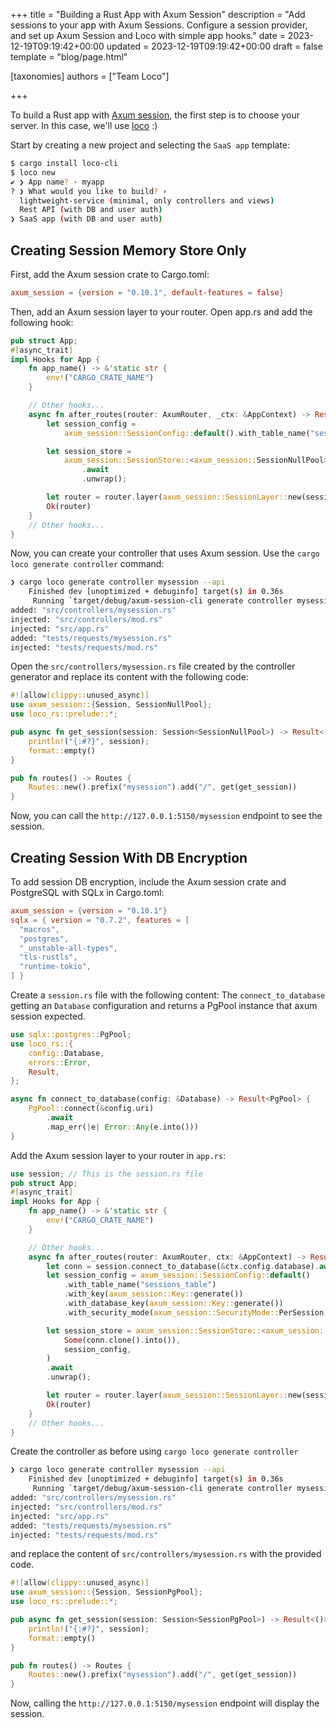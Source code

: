 +++
title = "Building a Rust App with Axum Session"
description = "Add sessions to your app with Axum Sessions. Configure a session provider, and set up Axum Session and Loco with simple app hooks."
date = 2023-12-19T09:19:42+00:00
updated = 2023-12-19T09:19:42+00:00
draft = false
template = "blog/page.html"

[taxonomies]
authors = ["Team Loco"]

+++

To build a Rust app with [Axum session](https://crates.io/crates/axum_session), the first step is to choose your server. In this case, we'll use [loco](https://loco.rs) :)

Start by creating a new project and selecting the `SaaS app` template:

```sh
$ cargo install loco-cli
$ loco new
✔ ❯ App name? · myapp
? ❯ What would you like to build? ›
  lightweight-service (minimal, only controllers and views)
  Rest API (with DB and user auth)
❯ SaaS app (with DB and user auth)
```

## Creating Session Memory Store Only

First, add the Axum session crate to Cargo.toml:

```toml
axum_session = {version = "0.10.1", default-features = false}
```

Then, add an Axum session layer to your router. Open app.rs and add the following hook:

```rust
pub struct App;
#[async_trait]
impl Hooks for App {
    fn app_name() -> &'static str {
        env!("CARGO_CRATE_NAME")
    }

    // Other hooks...
    async fn after_routes(router: AxumRouter, _ctx: &AppContext) -> Result<AxumRouter> {
        let session_config =
            axum_session::SessionConfig::default().with_table_name("sessions_table");

        let session_store =
            axum_session::SessionStore::<axum_session::SessionNullPool>::new(None, session_config)
                .await
                .unwrap();

        let router = router.layer(axum_session::SessionLayer::new(session_store));
        Ok(router)
    }
    // Other hooks...
}

```

Now, you can create your controller that uses Axum session. Use the `cargo loco generate controller` command:

```sh
❯ cargo loco generate controller mysession --api
    Finished dev [unoptimized + debuginfo] target(s) in 0.36s
     Running `target/debug/axum-session-cli generate controller mysession`
added: "src/controllers/mysession.rs"
injected: "src/controllers/mod.rs"
injected: "src/app.rs"
added: "tests/requests/mysession.rs"
injected: "tests/requests/mod.rs"
```

Open the `src/controllers/mysession.rs` file created by the controller generator and replace its content with the following code:

```rust
#![allow(clippy::unused_async)]
use axum_session::{Session, SessionNullPool};
use loco_rs::prelude::*;

pub async fn get_session(session: Session<SessionNullPool>) -> Result<()> {
    println!("{:#?}", session);
    format::empty()
}

pub fn routes() -> Routes {
    Routes::new().prefix("mysession").add("/", get(get_session))
}
```

Now, you can call the `http://127.0.0.1:5150/mysession` endpoint to see the session.

## Creating Session With DB Encryption

To add session DB encryption, include the Axum session crate and PostgreSQL with SQLx in Cargo.toml:

```toml
axum_session = {version = "0.10.1"}
sqlx = { version = "0.7.2", features = [
  "macros",
  "postgres",
  "_unstable-all-types",
  "tls-rustls",
  "runtime-tokio",
] }

```

Create a `session.rs` file with the following content:
The `connect_to_database` getting an `Database` configuration and returns a PgPool instance that axum session expected.

```rust
use sqlx::postgres::PgPool;
use loco_rs::{
    config::Database,
    errors::Error,
    Result,
};

async fn connect_to_database(config: &Database) -> Result<PgPool> {
    PgPool::connect(&config.uri)
        .await
        .map_err(|e| Error::Any(e.into()))
}

```

Add the Axum session layer to your router in `app.rs`:

```rust
use session; // This is the session.rs file
pub struct App;
#[async_trait]
impl Hooks for App {
    fn app_name() -> &'static str {
        env!("CARGO_CRATE_NAME")
    }

    // Other hooks...
    async fn after_routes(router: AxumRouter, ctx: &AppContext) -> Result<AxumRouter> {
        let conn = session.connect_to_database(&ctx.config.database).await?;
        let session_config = axum_session::SessionConfig::default()
            .with_table_name("sessions_table")
            .with_key(axum_session::Key::generate())
            .with_database_key(axum_session::Key::generate())
            .with_security_mode(axum_session::SecurityMode::PerSession);

        let session_store = axum_session::SessionStore::<axum_session::SessionPgPool>::new(
            Some(conn.clone().into()),
            session_config,
        )
        .await
        .unwrap();

        let router = router.layer(axum_session::SessionLayer::new(session_store));
        Ok(router)
    }
    // Other hooks...
}

```

Create the controller as before using `cargo loco generate controller`

```sh
❯ cargo loco generate controller mysession --api
    Finished dev [unoptimized + debuginfo] target(s) in 0.36s
     Running `target/debug/axum-session-cli generate controller mysession`
added: "src/controllers/mysession.rs"
injected: "src/controllers/mod.rs"
injected: "src/app.rs"
added: "tests/requests/mysession.rs"
injected: "tests/requests/mod.rs"
```

and replace the content of `src/controllers/mysession.rs` with the provided code.

```rust
#![allow(clippy::unused_async)]
use axum_session::{Session, SessionPgPool};
use loco_rs::prelude::*;

pub async fn get_session(session: Session<SessionPgPool>) -> Result<()> {
    println!("{:#?}", session);
    format::empty()
}

pub fn routes() -> Routes {
    Routes::new().prefix("mysession").add("/", get(get_session))
}

```

Now, calling the `http://127.0.0.1:5150/mysession` endpoint will display the session.
